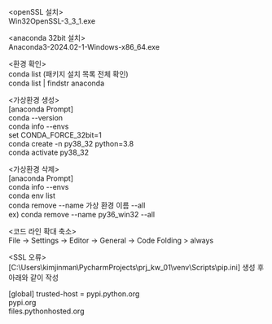<openSSL 설치>  
Win32OpenSSL-3_3_1.exe

<anaconda 32bit 설치>  
  Anaconda3-2024.02-1-Windows-x86_64.exe

<환경 확인>  
	conda list (패키지 설치 목록 전체 확인)    
	conda list | findstr anaconda
 
<가상환경 생성>  
	[anaconda Prompt]  
	conda --version  
	conda info --envs  
	set CONDA_FORCE_32bit=1  
	conda create -n py38_32 python=3.8  
 	conda activate py38_32  

<가상환경 삭제>  
	[anaconda Prompt]  
	conda info --envs  
	conda env list  
	conda remove --name 가상 환경 이름 --all  
	ex) conda remove --name py36_win32 --all  

<코드 라인 확대 축소>  
File -> Settings -> Editor -> General -> Code Folding > always  

<SSL 오류>
[C:\Users\kimjinman\PycharmProjects\prj_kw_01\venv\Scripts\pip.ini] 생성 후 아래와 같이 작성

[global]
trusted-host = pypi.python.org  
pypi.org  
files.pythonhosted.org  

	
